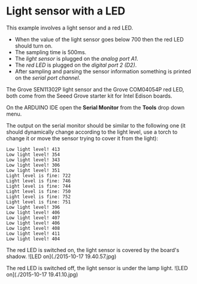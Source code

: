 Light sensor with a LED
=======================

This example involves a light sensor and a red LED. 

- When the value of the light sensor goes below 700 then the red LED should turn on. 
- The sampling time is 500ms.
- The _light sensor_ is plugged on the _analog port A1_.
- The _red LED_ is plugged on the _digital port 2 (D2)_.
- After sampling and parsing the sensor information something is printed on the _serial port channel_.

The Grove SEN11302P light sensor and the Grove COM04054P red LED, both come from the Seeed Grove starter kit for Intel Edison boards.

On the ARDUINO IDE open the __Serial Monitor__ from the __Tools__ drop down menu.

The output on the serial monitor should be similar to the following one (it should dynamically change according to the light level, use a torch to change it or move the sensor trying to cover it from the light):

```
Low light level! 413
Low light level! 354
Low light level! 343
Low light level! 306
Low light level! 351
Light level is fine: 722
Light level is fine: 746
Light level is fine: 744
Light level is fine: 750
Light level is fine: 752
Light level is fine: 751
Low light level! 396
Low light level! 406
Low light level! 407
Low light level! 406
Low light level! 408
Low light level! 411
Low light level! 404
```

The red LED is switched on, the light sensor is covered by the board's shadow.
![LED on](./2015-10-17 19.40.57.jpg)

The red LED is switched off, the light sensor is under the lamp light.
![LED on](./2015-10-17 19.41.10.jpg)
